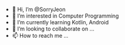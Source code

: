 - 👋 Hi, I’m @SorryJeon
- 👀 I’m interested in Computer Programming
- 🌱 I’m currently learning Kotlin, Android
- 💞️ I’m looking to collaborate on ...
- 📫 How to reach me ...


